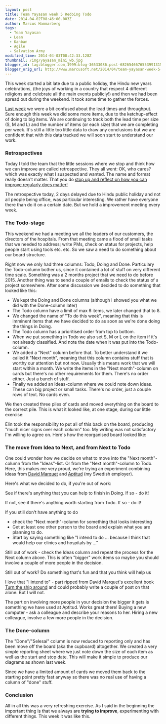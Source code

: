 ```yaml
---
layout: post
title: Team Yayasan week 5 Redoing Todo
date: 2014-04-02T08:46:00.003Z
author: Marcus Hammarberg
tags:
  - Team Yayasan
  - Lean
  - Kanban
  - Agile
  - Salvation Army
modified_time: 2014-04-03T00:42:33.128Z
thumbnail: /img/yayasan_mini_wb.jpg
blogger_id: tag:blogger.com,1999:blog-36533086.post-6826546676553991315
blogger_orig_url: http://www.marcusoft.net/2014/04/team-yayasan-week-5-redoing-todo.html
---
```


This week started a bit late due to a public holiday, the Hindu new years celebrations, (the joys of working in a country that respect 4 different religions and celebrate all the main events publicly!) and then we had been spread out during the weekend. It took some time to gather the forces.

[Last week](http://www.marcusoft.net/2014/03/team-yayasan-week-4-throughput-and-lead.html) we were a bit confused about the lead times and throughput. Sure enough this week we did some more items, due to the ketchup-effect of doing to big items. We are continuing to track both the lead time per size (S, M and L) and the number of items (or each size) that we are completing per week. It's still a little too little data to draw any conclusions but we are confident that with this data tracked we will soon start to understand our work.

### Retrospectives

Today I told the team that the little sessions where we stop and think how we can improve are called retrospective. They all went: OK, who cares? which was exactly what I suspected and wanted. The name and format really doesn't matter. That you do [stop up and reflect on how you can improve regularly does matter!](http://zuill.us/WoodyZuill/2014/03/31/to-me-this-is-agile/)

The retrospective today, 2 days delayed due to Hindu public holiday and not all people being office, was particular interesting. We rather have everyone there than do it on a certain date. But we hold a improvement meeting every week.

### The Todo-stage

This weekend we had a meeting we all the leaders of our customers, the directors of the hospitals. From that meeting came a flood of small tasks that we needed to address; write PMs, check on status for projects, help people start using tools etc. etc. So we saw a need to do something about our board structure.

Right now we only had three columns: Todo, Doing and Done. Particulary the Todo-column bother us, since it contained a lot of stuff on very different time scale. Something was a 2 months project that we need to do before 2015. Another thing was to send a couple of emails to check the status of a project somewhere. After some discussion we decided to do something that looked like this:

- We kept the Doing and Done columns (although I showed you what we did with the Done-column later)
- The Todo column have a limit of max 6 items, we later changed that to 8.
- We changed the name of "To do this week", meaning that this is imminent items that we have decided to do as soon as we're done doing the things in Doing.
- The Todo column has a prioritised order from top to bottom.
- When we put something in Todo we also set S, M or L on the item if it's not already classified. And note the date when it was put into the Todo-column.
- We added a "Next" column before that. To better understand it we called it "Next month", meaning that this column contains stuff that is worthy our attention but not now. Usually this means work that we will start within a month. We write the items in the "Next month"-column on cards but there's no other requirements for them. There's no order either. Just a bunch of stuff.
- Finally we added an Ideas-column where we could note down ideas. These can big project or small tasks. There's no order, just a couple rows of text. No cards even.

We then created three piles of cards and moved everything on the board to the correct pile. This is what it looked like, at one stage, during our little exercise:

Elin took the responsibility to put all of this back on the board, producing "much nicer signs over each column" too. My writing was not satisfactory I'm willing to agree on. Here's how the reorganised board looked like:

### The move from Idea to Next, and from Next to Todo

One could wonder how we decide on what to move into the "Next month"-column from the "Ideas"-list. Or from the "Next month"-column to Todo. Here, this makes me very proud, we're trying an experiment combining ideas from [David Marquet](http://davidmarquet.com/) and [Aptitud](http://www.aptitud.se/) (my Swedish employer).

Here's what we decided to do, if you're out of work:

See if there's anything that you can help to finish in Doing. If so - do it!

If not, see if there's anything worth starting from Todo. If so - do it!

If you still don't have anything to do

- check the "Next month"-column for something that looks interesting
- Get at least one other person to the board and explain what you are planning to do.
- Start by saying something like "I intend to do ... because I think that would help our clinics and hospitals by ..."

Still out of work - check the Ideas column and repeat the process for the Next column above. This is often "bigger" work items so maybe you should involve a couple of more people in the decision.

Still out of work? Do something that's fun and that you think will help us

I love that "I intend to" - part ripped from David Marquet's excellent book [Turn the ship around](http://www.amazon.com/Turn-Ship-Around-Turning-Followers/dp/1591846404) and could probably write a couple of post on that alone. But I will not.

The part on involving more people in your decision the bigger it gets is something we have used at Aptitud. Works great there! Buying a new computer - ask a colleague and describe your reasons to her. Hiring a new colleague, involve a few more people in the decision.

### The Done-column

The "Done"/"Selesai" column is now reduced to reporting only and has been move off the board (aka the cupboard) altogether. We created a very simple reporting sheet where we just note down the size of each item as well as the start and stop date. This will make it simple to produce our diagrams as shown last week.

Since we have a limited amount of cards we moved them back to the starting point pretty fast anyway so there was no real use of having a column of "done" stuff.

### Conclusion

All in all this was a very refreshing exercise. As I said in the beginning the important thing is that we always are **trying to improve**, experimenting with different things. This week it was like this.
